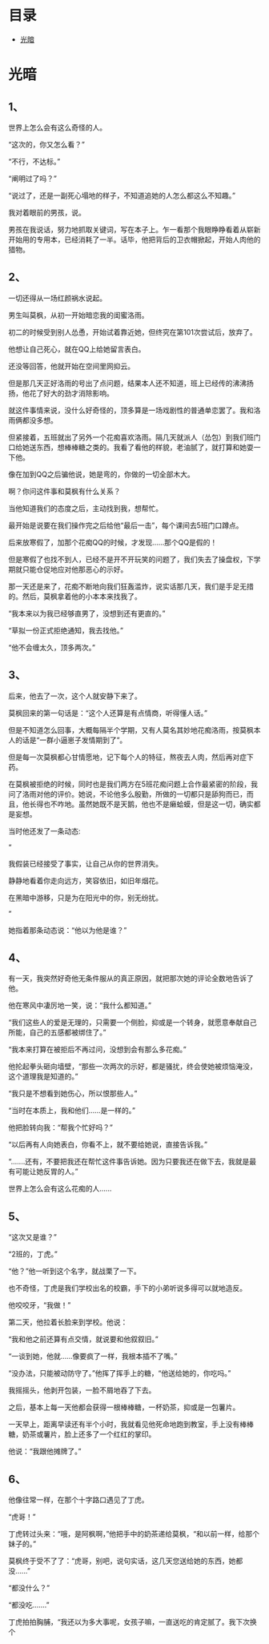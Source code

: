 # 目录
- [光暗](#光暗)
# 光暗
## 1、
世界上怎么会有这么奇怪的人。

“这次的，你又怎么看？”

“不行，不达标。”

“阐明过了吗？”

“说过了，还是一副死心塌地的样子，不知道追她的人怎么都这么不知趣。”

我对着眼前的男孩，说。

男孩在我说话，努力地抓取关键词，写在本子上。乍一看那个我眼睁睁看着从崭新开始用的专用本，已经消耗了一半。话毕，他把背后的卫衣帽掀起，开始人肉他的猎物。

## 2、
一切还得从一场红颜祸水说起。

男生叫莫枫，从初一开始暗恋我的闺蜜洛雨。

初二的时候受到别人怂恿，开始试着靠近她，但终究在第101次尝试后，放弃了。

他想让自己死心，就在QQ上给她留言表白。

还没等回答，他就开始在空间里网抑云。

但是那几天正好洛雨的号出了点问题，结果本人还不知道，班上已经传的沸沸扬扬，他花了好大的劲才消除影响。

就这件事情来说，没什么好奇怪的，顶多算是一场戏剧性的普通单恋罢了。我和洛雨俩都没多想。

但紧接着，五班就出了另外一个花痴喜欢洛雨。隔几天就派人（怂包）到我们班门口给她送东西，想棒棒糖之类的。我看了看他的样貌，老油腻了，就打算和她耍一下他。

像在加到QQ之后骗他说，她是弯的，你做的一切全部木大。

啊？你问这件事和莫枫有什么关系？

当他知道我们的态度之后，主动找到我，想帮忙。

最开始是说要在我们操作完之后给他“最后一击”，每个课间去5班门口蹲点。

后来放寒假了，加那个花痴QQ的时候，才发现......那个QQ是假的！

但是寒假了也找不到人，已经不是开不开玩笑的问题了，我们失去了操盘权，下学期就只能仓促地应对他那恶心的示好。

那一天还是来了，花痴不断地向我们狂轰滥炸，说实话那几天，我们是手足无措的。然后，莫枫拿着他的小本本来找我了。

“我本来以为我已经够直男了，没想到还有更直的。”

“草拟一份正式拒绝通知，我去找他。”

“他不会缠太久，顶多两次。”

## 3、
后来，他去了一次，这个人就安静下来了。

莫枫回来的第一句话是：“这个人还算是有点情商，听得懂人话。”

但是不知道怎么回事，大概每隔半个学期，又有人莫名其妙地花痴洛雨，按莫枫本人的话是“一群小逼崽子发情期到了”。

但是每一次莫枫都心甘情愿地，记下每个人的特征，熬夜去人肉，然后再对症下药。

在莫枫被拒绝的时候，同时也是我们两方在5班花痴问题上合作最紧密的阶段，我问了洛雨对他的评价。她说，不论他多么殷勤，所做的一切都只是舔狗而已，而且，他长得也不咋地。虽然她既不是天鹅，他也不是癞蛤蟆，但是这一切，确实都是妄想。

当时他还发了一条动态:

“

我假装已经接受了事实，让自己从你的世界消失。

静静地看着你走向远方，笑容依旧，如旧年烟花。

在黑暗中游移，只是为在阳光中的你，别无纷扰。

”

她指着那条动态说：“他以为他是谁？”

## 4、
有一天，我突然好奇他无条件服从的真正原因，就把那次她的评论全数地告诉了他。

他在寒风中凄厉地一笑，说：“我什么都知道。”

“我们这些人的爱是无理的，只需要一个侧脸，抑或是一个转身，就愿意奉献自己所能，自己的五感都被绑住了。”

“我本来打算在被拒后不再过问，没想到会有那么多花痴。”

他抡起拳头砸向墙壁，“那些一次两次的示好，都是骚扰，终会使她被烦恼淹没，这个道理我是知道的。”

“我只是不想看到她伤心，所以恨那些人。”

“当时在本质上，我和他们......是一样的。”

他把脸转向我：“帮我个忙好吗？”

“以后再有人向她表白，你看不上，就不要给她说，直接告诉我。”

“.......还有，不要把我还在帮忙这件事告诉她。因为只要我还在做下去，我就是最有可能让她反胃的人。”

世界上怎么会有这么花痴的人......
## 5、
“这次又是谁？”

“2班的，丁虎。”

“他？”他一听到这个名字，就战栗了一下。

也不奇怪，丁虎是我们学校出名的校霸，手下的小弟听说多得可以就地造反。

他咬咬牙，“我做！”

第二天，他拉着长脸来到学校。他说：

“我和他之前还算有点交情，就说要和他叙叙旧。”

“一谈到她，他就......像要疯了一样，我根本插不了嘴。”

“没办法，只能被动防守了。”他挥了挥手上的糖，“他送给她的，你吃吗。”

我摇摇头，他剥开包装，一脸不屑地吞了下去。

之后，基本上每一天他都会获得一根棒棒糖，一杯奶茶，抑或是一包薯片。

一天早上，距离早读还有半个小时，我就看见他死命地跑到教室，手上没有棒棒糖，奶茶或薯片，脸上还多了一个红红的掌印。

他说：“我跟他摊牌了。”
## 6、
他像往常一样，在那个十字路口遇见了丁虎。

“虎哥！”

丁虎转过头来：“哦，是阿枫啊，”他把手中的奶茶递给莫枫，“和以前一样，给那个妹子的。”

莫枫终于受不了了：“虎哥，别吧，说句实话，这几天您送给她的东西，她都没......”

“都没什么？”

“都没吃.......”

丁虎拍拍胸脯，“我还以为多大事呢，女孩子嘛，一直送吃的肯定腻了。我下次换个